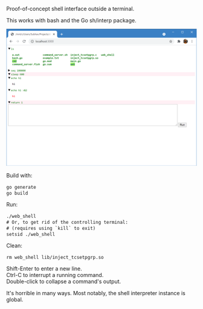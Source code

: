 Proof-of-concept shell interface outside a terminal.

This works with bash and the Go sh/interp package.

![](screenshot.png) 

Build with:
```shell
go generate
go build
```

Run:
```shell
./web_shell
# Or, to get rid of the controlling terminal:
# (requires using `kill` to exit)
setsid ./web_shell
```

Clean:
```shell
rm web_shell lib/inject_tcsetpgrp.so
```

Shift-Enter to enter a new line.\
Ctrl-C to interrupt a running command.\
Double-click to collapse a command's output.

It's horrible in many ways. Most notably, the shell interpreter instance
is global.

